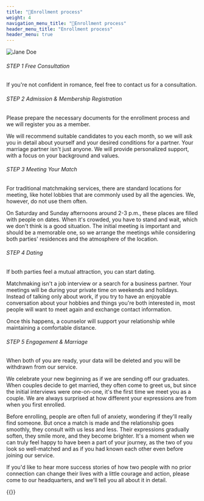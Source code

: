 ```yaml
---
title: "📑Enrollment process"
weight: 4
navigation_menu_title: "🔖Enrollment process"
header_menu_title: "Enrollment process"
header_menu: true
---
```



![Jane Doe](/images/flow.png)

###### STEP 1 Free Consultation
If you're not confident in romance, feel free to contact us for a consultation.

###### STEP 2 Admission & Membership Registration
Please prepare the necessary documents for the enrollment process and we will register you as a member.

We will recommend suitable candidates to you each month, so we will ask you in detail about yourself and your desired conditions for a partner. Your marriage partner isn't just anyone. We will provide personalized support, with a focus on your background and values.

###### STEP 3 Meeting Your Match
For traditional matchmaking services, there are standard locations for meeting, like hotel lobbies that are commonly used by all the agencies. We, however, do not use them often.

On Saturday and Sunday afternoons around 2-3 p.m., these places are filled with people on dates. When it's crowded, you have to stand and wait, which we don't think is a good situation. The initial meeting is important and should be a memorable one, so we arrange the meetings while considering both parties' residences and the atmosphere of the location.

###### STEP 4 Dating
If both parties feel a mutual attraction, you can start dating.

Matchmaking isn't a job interview or a search for a business partner. Your meetings will be during your private time on weekends and holidays. Instead of talking only about work, if you try to have an enjoyable conversation about your hobbies and things you're both interested in, most people will want to meet again and exchange contact information.

Once this happens, a counselor will support your relationship while maintaining a comfortable distance.

###### STEP 5 Engagement & Marriage
When both of you are ready, your data will be deleted and you will be withdrawn from our service.

We celebrate your new beginning as if we are sending off our graduates. When couples decide to get married, they often come to greet us, but since the initial interviews were one-on-one, it's the first time we meet you as a couple. We are always surprised at how different your expressions are from when you first enrolled.

Before enrolling, people are often full of anxiety, wondering if they'll really find someone. But once a match is made and the relationship goes smoothly, they consult with us less and less. Their expressions gradually soften, they smile more, and they become brighter. It's a moment when we can truly feel happy to have been a part of your journey, as the two of you look so well-matched and as if you had known each other even before joining our service.

If you'd like to hear more success stories of how two people with no prior connection can change their lives with a little courage and action, please come to our headquarters, and we'll tell you all about it in detail.



{{<extlink text="Sign up" href="/register/" icon="fa fa-external-link">}}

